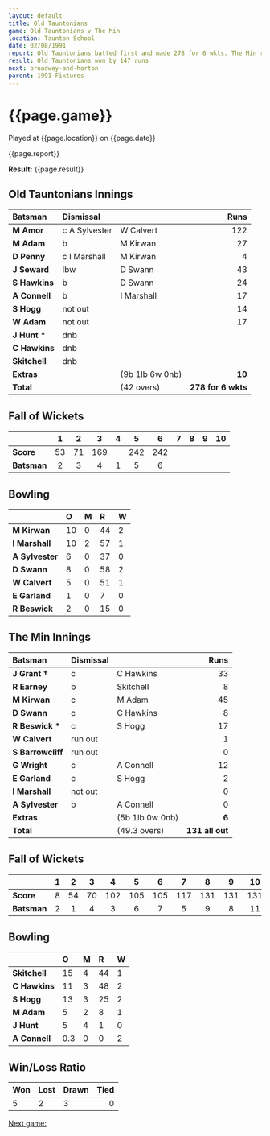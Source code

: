 ```yaml
---
layout: default
title: Old Tauntonians
game: Old Tauntonians v The Min
location: Taunton School
date: 02/08/1991
report: Old Tauntonians batted first and made 278 for 6 wkts. The Min replied with 131 all out
result: Old Tauntonians won by 147 runs
next: broadway-and-horton
parent: 1991 Fixtures
---
```


# {{page.game}}

Played at {{page.location}} on {{page.date}}

{{page.report}}

**Result:** {{page.result}}

## Old Tauntonians Innings

| Batsman | Dismissal |  | Runs |
|:---|:---|---|---:|
| **M Amor** | c A Sylvester | W Calvert | 122 | 
| **M Adam** | b | M Kirwan | 27 | 
| **D Penny** | c I Marshall | M Kirwan | 4 | 
| **J Seward** | lbw | D Swann | 43 | 
| **S Hawkins** | b | D Swann | 24 | 
| **A Connell** | b | I Marshall | 17 |
| **S Hogg** | not out |  | 14 | 
| **W Adam** | not out |  | 17 |
| **J Hunt &#42;** | dnb |  |  | 
| **C Hawkins** | dnb |  |  | 
| **Skitchell** | dnb |  |  |
| **Extras** | | (9b 1lb 6w 0nb) | **10** | 
| **Total** | | (42 overs) | ****278 for 6 wkts**** | 

## Fall of Wickets

| | 1 | 2 | 3 | 4 | 5 | 6 | 7 | 8 | 9 | 10 |
|---|:---:|:---:|:---:|:---:|:---:|:---:|:---:|:---:|:---:|:---:|
| **Score** | 53 | 71 | 169 |  | 242 | 242 |  |  |  |  |
| **Batsman** | 2 | 3 | 4 | 1 | 5 | 6 |  |  |  |  |

## Bowling

| | O | M | R | W |
|---|:---|:---|:---|:---|
| **M Kirwan** | 10 | 0 | 44 | 2 | 
| **I Marshall** | 10 | 2 | 57 | 1 | 
| **A Sylvester** | 6 | 0 | 37 | 0 | 
| **D Swann** | 8 | 0 | 58 | 2 | 
| **W Calvert** | 5 | 0 | 51 | 1 | 
| **E Garland** | 1 | 0 | 7 | 0 |
| **R Beswick** | 2 | 0 | 15 | 0 |

## The Min Innings

| Batsman | Dismissal |  | Runs |
|:---|:---|---|---:|
| **J Grant &#8224;** | c | C Hawkins | 33 | 
| **R Earney** | b | Skitchell | 8 | 
| **M Kirwan** | c | M Adam | 45 | 
| **D Swann** | c | C Hawkins | 8 | 
| **R Beswick &#42;** | c | S Hogg | 17 | 
| **W Calvert** | run out |  | 1 | 
| **S Barrowcliff** | run out |  | 0 | 
| **G Wright** | c | A Connell | 12 | 
| **E Garland** | c | S Hogg | 2 | 
| **I Marshall** | not out |  | 0 | 
| **A Sylvester** | b | A Connell | 0 | 
| **Extras** | | (5b 1lb 0w 0nb) | **6** | 
| **Total** | | (49.3 overs) | ****131 all out**** | 

## Fall of Wickets

| | 1 | 2 | 3 | 4 | 5 | 6 | 7 | 8 | 9 | 10 |
|---|:---:|:---:|:---:|:---:|:---:|:---:|:---:|:---:|:---:|:---:|
| **Score** | 8 | 54 | 70 | 102 | 105 | 105 | 117 | 131 | 131 | 131 | 
| **Batsman** | 2 | 1 | 4 | 3 | 6 | 7 | 5 | 9 | 8 | 11 | 

## Bowling

| | O | M | R | W |
|---|:---|:---|:---|:---|
| **Skitchell** | 15 | 4 | 44 | 1 | 
| **C Hawkins** | 11 | 3 | 48 | 2 | 
| **S Hogg** | 13 | 3 | 25 | 2 | 
| **M Adam** | 5 | 2 | 8 | 1 | 
| **J Hunt** | 5 | 4 | 1 | 0 | 
| **A Connell** | 0.3 | 0 | 0 | 2 | 

## Win/Loss Ratio

| Won | Lost | Drawn | Tied |
|:---|:---|:---|---:|
| 5 | 2 | 3 | 0 |

[Next game:]({{page.next}})